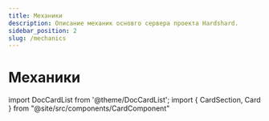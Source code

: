 ```yaml
---
title: Механики
description: Описание механик основго сервера проекта Hardshard.
sidebar_position: 2
slug: /mechanics
---
```


# Механики

import DocCardList from '@theme/DocCardList';
import { CardSection, Card } from "@site/src/components/CardComponent"

<CardSection>
  <Card 
    title="Зип-рельсы"
    description="Разнообразьте свой опыт путешествия на вагонетке."
    preview="/img/mechanics/ziprails/ziprails-banner.png"
    to="/docs/mechanics/ziprails"
  />
  <Card 
    title="Еда и блюда"
    description="Более 50 новых рецептов блюд и не только."
    preview="/img/mechanics/more_food/joshs-more-foods.png"
    to="/docs/mechanics/more-food"
  />
  <Card 
    title="Напитки и акловарение"
    description="Варите собственные напитки: алкогольные и не очень."
    preview="/img/mechanics/drinks_and_brewery/brewery-and-drinks-banner.png"
    to="/docs/mechanics/drinks-and-brewery"
  />
  <Card 
    title="Настольные игры"
    description="Карты, шахматы, шашки, домино и другие предметы для игры с друзьями."
    preview="/img/mechanics/table-games/table-games-banner.webp"
    to="/docs/mechanics/table-games"
  />
  <Card 
    title="Шаблоны для брони и инструментов"
    description="Новые шаблоны для отделки брони и инструментов."
    preview="/img/mechanics/new-trims/more-trims-banner.png"
    to="/docs/mechanics/trims"
  />
  <Card 
    title="Головные уборы"
    description="Дополни образ и привнеси разнообразие в ролевую игру."
    preview="/img/mechanics/hats/novie-shlyapi-na-hardshard.png"
    to="/docs/mechanics/hats"
  />
  <Card 
    title="Усложненный Дракон Края"
    description="Финальная битва с боссом стала сложнее."
    preview="/img/mechanics/ender_dragon/ender_dragon_banner.png"
    to="/docs/mechanics/ender-dragon"
  />
  <Card 
    title="Цепи, веревки, провода и гирлянды"
    description="Украшайте свои постройки и интерьеры при помощи различных цепей и веревок."
    preview="/img/mechanics/catenary/catenary-banner.png"
    to="/docs/mechanics/catenary"
  />
</CardSection>